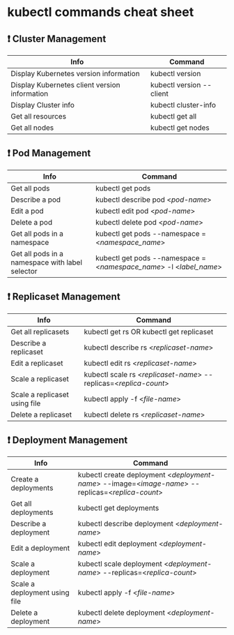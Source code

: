 # kubectl commands cheat sheet

## ❗️ Cluster Management 

| Info        | Command |
| ----------- | ----------- |
| Display Kubernetes version information      | kubectl version       |
| Display Kubernetes client version information   | kubectl version --client        |
| Display Cluster info | kubectl cluster-info |
| Get all resources | kubectl get all |
| Get all nodes | kubectl get nodes |


## ❗️ Pod Management

| Info        | Command |
| ----------- | ----------- |
| Get all pods | kubectl get pods |
| Describe a pod | kubectl describe pod <_pod-name_> |
| Edit a pod | kubectl edit pod <_pod-name_> |
| Delete a pod | kubectl delete pod <_pod-name_> |
| Get all pods in a namespace | kubectl get pods --namespace = <_namespace_name_> |
| Get all pods in a namespace with label selector | kubectl get pods --namespace = <_namespace_name_> -l <_label_name_> |


## ❗️ Replicaset Management

| Info        | Command |
| ----------- | ----------- |
| Get all replicasets | kubectl get rs OR kubectl get replicaset |
| Describe a replicaset | kubectl describe rs <_replicaset-name_>  |
| Edit a replicaset | kubectl edit rs <_replicaset-name_>  |
| Scale a replicaset | kubectl scale rs <_replicaset-name_> --replicas=<_replica-count_> |
| Scale a replicaset using file | kubectl apply -f <_file-name_> |
| Delete a replicaset | kubectl delete rs <_replicaset-name_> |

## ❗️ Deployment Management

| Info        | Command |
| ----------- | ----------- |
| Create a deployments | kubectl create deployment <_deployment-name_> --image=<_image-name_> --replicas=<_replica-count_> |
| Get all deployments | kubectl get deployments |
| Describe a deployment | kubectl describe deployment <_deployment-name_>  |
| Edit a deployment | kubectl edit deployment <_deployment-name_>  |
| Scale a deployment | kubectl scale deployment <_deployment-name_> --replicas=<_replica-count_> |
| Scale a deployment using file | kubectl apply -f <_file-name_>  |
| Delete a deployment | kubectl delete deployment <_deployment-name_> |
